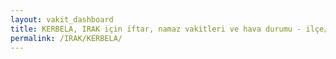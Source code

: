 ```yaml
---
layout: vakit_dashboard
title: KERBELA, IRAK için iftar, namaz vakitleri ve hava durumu - ilçe/eyalet seç
permalink: /IRAK/KERBELA/
---
```


<script type="text/javascript">
  var GLOBAL_COUNTRY = 'IRAK';
  var GLOBAL_CITY = 'KERBELA';
  var GLOBAL_STATE = '';
  var lat = 72;
  var lon = 21;
</script>
